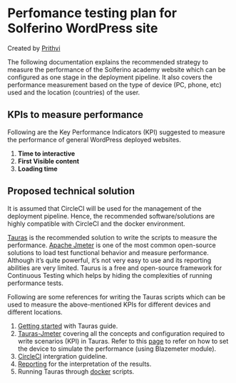 # Perfomance testing plan for Solferino WordPress site

Created by [Prithvi](https://github.com/prmunday)

The following documentation explains the recommended strategy to measure the performance of the Solferino academy website which can be configured as one stage in the deployment pipeline. It also covers the performance measurement based on the type of device (PC, phone, etc) used and the location (countries) of the user.

## KPIs to measure performance

Following are the Key Performance Indicators (KPI) suggested to measure the performance of general WordPress deployed websites.

1. <b>Time to interactive</b>
2. <b>First Visible content</b>
3. <b>Loading time</b>

## Proposed technical solution

It is assumed that CircleCI will be used for the management of the deployment pipeline. Hence, the recommended software/solutions are highly compatible with CircleCI and the docker environment.

[Tauras](https://gettaurus.org/) is the recommended solution to write the scripts to measure the performance. [Apache Jmeter](https://jmeter.apache.org/) is one of the most common open-source solutions to load test functional behavior and measure performance. Although it’s quite powerful, it’s not very easy to use and its reporting abilities are very limited. Taurus is a free and open-source framework for Continuous Testing which helps by hiding the complexities of running performance tests.

Following are some references for writing the Tauras scripts which can be used to measure the above-mentioned KPIs for different devices and different locations.

1. [Getting started](https://gettaurus.org/kb/Basic1/) with Tauras guide.
2. [Tauras-Jmeter](https://gettaurus.org/docs/JMeter/) covering all the concepts and configuration required to write scenarios (KPI) in Tauras. Refer to this [page](https://www.blazemeter.com/blog/mobile-performance-testing-with-BlazeMeter-and-Apptim) to refer on how to set the device to simulate the performance (using Blazemeter module).
3. [CircleCI](https://www.blazemeter.com/blog/how-to-integrate-jmeter-into-circleci) intergration guideline.
4. [Reporting](https://gettaurus.org/docs/Reporting/) for the interpretation of the results.
5. Running Tauras through [docker](https://www.blazemeter.com/blog/how-execute-load-test-using-taurus-docker-image) scripts.
